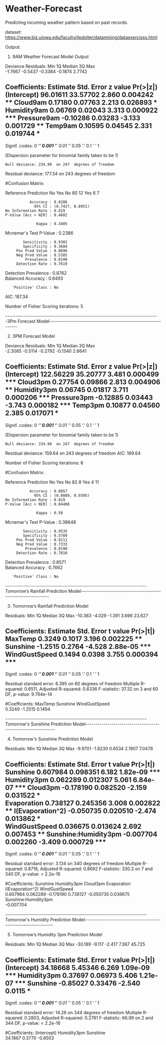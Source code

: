 # Weather-Forecast
Predicting incoming weather pattern based on past records.

dataset: https://www.biz.uiowa.edu/faculty/jledolter/datamining/dataexercises.html

Output:

1. 9AM Weather Forecast Model Output

Deviance Residuals: 
    Min       1Q   Median       3Q      Max  
-1.7667  -0.5437  -0.3384  -0.1874   2.7742  

Coefficients:
            Estimate Std. Error z value Pr(>|z|)    
(Intercept) 96.01611   33.57702   2.860 0.004242 ** 
Cloud9am     0.17180    0.07763   2.213 0.026893 *  
Humidity9am  0.06769    0.02043   3.313 0.000922 ***
Pressure9am -0.10286    0.03283  -3.133 0.001729 ** 
Temp9am      0.10595    0.04545   2.331 0.019744 *  
---
Signif. codes:  0 ‘***’ 0.001 ‘**’ 0.01 ‘*’ 0.05 ‘.’ 0.1 ‘ ’ 1

(Dispersion parameter for binomial family taken to be 1)

    Null deviance: 234.90  on 247  degrees of freedom
Residual deviance: 177.34  on 243  degrees of freedom

#Confusion Matrix:

Reference
Prediction No Yes
       No  80  12
       Yes  6   7
                                          
               Accuracy : 0.8286          
                 95% CI : (0.7427, 0.8951)
    No Information Rate : 0.819           
    P-Value [Acc > NIR] : 0.4602          
                                          
                  Kappa : 0.3405          
 Mcnemar's Test P-Value : 0.2386          
                                          
            Sensitivity : 0.9302          
            Specificity : 0.3684          
         Pos Pred Value : 0.8696          
         Neg Pred Value : 0.5385          
             Prevalence : 0.8190          
         Detection Rate : 0.7619          
   Detection Prevalence : 0.8762          
      Balanced Accuracy : 0.6493          
                                          
       'Positive' Class : No 
AIC: 187.34

Number of Fisher Scoring iterations: 5

-----------------------------------------------------------------------------3Pm Forecast Model--------------------------------------------------------------

2. 3PM Forecast Model

Deviance Residuals: 
    Min       1Q   Median       3Q      Max  
-2.3065  -0.5114  -0.2792  -0.1340   2.6641  

Coefficients:
             Estimate Std. Error z value Pr(>|z|)    
(Intercept) 122.56229   35.20777   3.481 0.000499 ***
Cloud3pm      0.27754    0.09866   2.813 0.004906 ** 
Humidity3pm   0.06745    0.01817   3.711 0.000206 ***
Pressure3pm  -0.12885    0.03443  -3.743 0.000182 ***
Temp3pm       0.10877    0.04560   2.385 0.017071 *  
---
Signif. codes:  0 ‘***’ 0.001 ‘**’ 0.01 ‘*’ 0.05 ‘.’ 0.1 ‘ ’ 1

(Dispersion parameter for binomial family taken to be 1)

    Null deviance: 234.90  on 247  degrees of freedom
Residual deviance: 159.64  on 243  degrees of freedom
AIC: 169.64

Number of Fisher Scoring iterations: 6


#Confusion Matrix:

 Reference
Prediction No Yes
       No  82   8
       Yes  4  11
                                          
               Accuracy : 0.8857          
                 95% CI : (0.8089, 0.9395)
    No Information Rate : 0.819           
    P-Value [Acc > NIR] : 0.04408         
                                          
                  Kappa : 0.58            
 Mcnemar's Test P-Value : 0.38648         
                                          
            Sensitivity : 0.9535          
            Specificity : 0.5789          
         Pos Pred Value : 0.9111          
         Neg Pred Value : 0.7333          
             Prevalence : 0.8190          
         Detection Rate : 0.7810          
   Detection Prevalence : 0.8571          
      Balanced Accuracy : 0.7662          
                                          
       'Positive' Class : No


-----------------------------------------------------------------------Tomorrow’s Rainfall Prediction Model--------------------------------------------------------------

3. Tomorrow’s Rainfall Prediction Model

Residuals:
    Min      1Q  Median      3Q     Max 
-10.363  -4.029  -1.391   3.696  23.627 

Coefficients:
              Estimate Std. Error t value Pr(>|t|)    
MaxTemp         0.3249     0.1017   3.196 0.002225 ** 
Sunshine       -1.2515     0.2764  -4.528 2.88e-05 ***
WindGustSpeed   0.1494     0.0398   3.755 0.000394 ***
---
Signif. codes:  0 ‘***’ 0.001 ‘**’ 0.01 ‘*’ 0.05 ‘.’ 0.1 ‘ ’ 1

Residual standard error: 6.395 on 60 degrees of freedom
Multiple R-squared:  0.6511,	Adjusted R-squared:  0.6336 
F-statistic: 37.32 on 3 and 60 DF,  p-value: 9.764e-14

#Coefficients:
      MaxTemp       Sunshine  WindGustSpeed  
       0.3249        -1.2515         0.1494 



-----------------------------------------------------------------------Tomorrow's Sunshine Prediction Model--------------------------------------------------------------

4. Tomorrow's Sunshine Prediction Model

Residuals:
    Min      1Q  Median      3Q     Max 
-9.9701 -1.8230  0.6534  2.1907  7.0478 

Coefficients:
                      Estimate Std. Error t value Pr(>|t|)    
Sunshine              0.607984   0.098351   6.182 1.82e-09 ***
Humidity3pm           0.062289   0.012307   5.061 6.84e-07 ***
Cloud3pm             -0.178190   0.082520  -2.159 0.031522 *  
Evaporation           0.738127   0.245356   3.008 0.002822 ** 
I(Evaporation^2)     -0.050735   0.020510  -2.474 0.013862 *  
WindGustSpeed         0.036675   0.013624   2.692 0.007453 ** 
Sunshine:Humidity3pm -0.007704   0.002260  -3.409 0.000729 ***
---
Signif. codes:  0 ‘***’ 0.001 ‘**’ 0.01 ‘*’ 0.05 ‘.’ 0.1 ‘ ’ 1

Residual standard error: 3.134 on 340 degrees of freedom
Multiple R-squared:  0.8718,	Adjusted R-squared:  0.8692 
F-statistic: 330.3 on 7 and 340 DF,  p-value: < 2.2e-16

#Coefficients:
            Sunshine           Humidity3pm              Cloud3pm           Evaporation      I(Evaporation^2)         WindGustSpeed  
            0.607984              0.062289             -0.178190              0.738127             -0.050735              0.036675  
Sunshine:Humidity3pm  
           -0.007704  



-----------------------------------------------------------------------Tomorrow's Humidity Prediction Model--------------------------------------------------------------

5. Tomorrow’s Humidity 3pm Prediction Model

Residuals:
    Min      1Q  Median      3Q     Max 
-30.189  -9.117  -2.417   7.367  45.725 

Coefficients:
            Estimate Std. Error t value Pr(>|t|)    
(Intercept) 34.18668    5.45346   6.269 1.09e-09 ***
Humidity3pm  0.37697    0.06973   5.406 1.21e-07 ***
Sunshine    -0.85027    0.33476  -2.540   0.0115 *  
---
Signif. codes:  0 ‘***’ 0.001 ‘**’ 0.01 ‘*’ 0.05 ‘.’ 0.1 ‘ ’ 1

Residual standard error: 14.26 on 344 degrees of freedom
Multiple R-squared:  0.2803,	Adjusted R-squared:  0.2761 
F-statistic: 66.99 on 2 and 344 DF,  p-value: < 2.2e-16

#Coefficients:
(Intercept)  Humidity3pm     Sunshine  
    34.1867       0.3770      -0.8503

